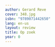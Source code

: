 ```yaml
---
author: Gerard Reve
cover: 348.jpg
isbn: "9789071442650"
lang: en-us
layout: review
title: Op zoek
year: 0
---
```

